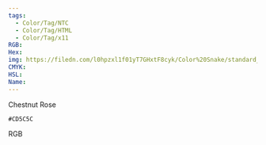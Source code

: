 ```yaml
---
tags:
  - Color/Tag/NTC
  - Color/Tag/HTML
  - Color/Tag/x11
RGB: 
Hex: 
img: https://filedn.com/l0hpzxl1f01yT7GHxtF8cyk/Color%20Snake/standard_csv_to_svg/%23/CD5C5C.svg
CMYK: 
HSL: 
Name:
---
```

Chestnut Rose
```palette
#CD5C5C
```
RGB
